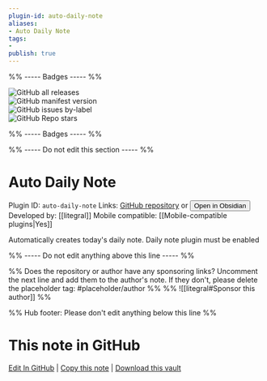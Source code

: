 ```yaml
---
plugin-id: auto-daily-note
aliases:
- Auto Daily Note
tags: 
- 
publish: true
---
```


%% ----- Badges ----- %%

![GitHub all releases](https://img.shields.io/github/downloads/litegral/auto-daily-note/total?color=573E7A&logo=github&style=for-the-badge)   
![GitHub manifest version](https://img.shields.io/github/manifest-json/v/litegral/auto-daily-note?color=573E7A&logo=github&style=for-the-badge)   
![GitHub issues by-label](https://img.shields.io/github/issues/litegral/auto-daily-note/help%20wanted?color=573E7A&logo=github&style=for-the-badge)   
![GitHub Repo stars](https://img.shields.io/github/stars/litegral/auto-daily-note?color=573E7A&logo=github&style=for-the-badge)

%% ----- Badges ----- %%

%% ----- Do not edit this section ----- %%

# Auto Daily Note

Plugin ID: `auto-daily-note`
Links: [GitHub repository](https://github.com/litegral/auto-daily-note) or [<button id=HH>Open in Obsidian</button>](obsidian://show-plugin?id=auto-daily-note)
Developed by: [[litegral]]
Mobile compatible: [[Mobile-compatible plugins|Yes]]

Automatically creates today's daily note. Daily note plugin must be enabled

%% ----- Do not edit anything above this line ----- %% 

%% Does the repository or author have any sponsoring links? Uncomment the next line and add them to the author's note. If they don't, please delete the placeholder tag: #placeholder/author %%
%% ![[litegral#Sponsor this author]] %%

%% Hub footer: Please don't edit anything below this line %%

# This note in GitHub

<span class="git-footer">[Edit In GitHub](https://github.dev/obsidian-community/obsidian-hub/blob/main/02%20-%20Community%20Expansions/02.05%20All%20Community%20Expansions/Plugins/auto-daily-note.md "git-hub-edit-note") | [Copy this note](https://raw.githubusercontent.com/obsidian-community/obsidian-hub/main/02%20-%20Community%20Expansions/02.05%20All%20Community%20Expansions/Plugins/auto-daily-note.md "git-hub-copy-note") | [Download this vault](https://github.com/obsidian-community/obsidian-hub/archive/refs/heads/main.zip "git-hub-download-vault") </span>
